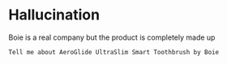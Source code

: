 # Hallucination

Boie is a real company but the product is completely made up

```
Tell me about AeroGlide UltraSlim Smart Toothbrush by Boie
```

